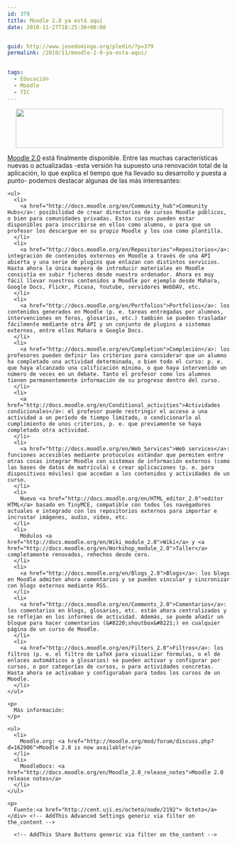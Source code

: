 ```yaml
---
id: 379
title: Moodle 2.0 ya está aquí
date: 2010-11-27T18:25:36+00:00


guid: http://www.josedomingo.org/pledin/?p=379
permalink: /2010/11/moodle-2-0-ya-esta-aqui/

  
tags:
  - Educación
  - Moodle
  - TIC
---
```

<p style="text-align: center;">
  <img class="aligncenter" title="moodle2" src="http://moodle.org/pluginfile.php/51/mod_forum/post/713724/moodle2-logo.png" alt="" width="467" height="88" />
</p>

<p style="text-align: center;">
  <div>
    <p>
      <a href="http://moodle.org/">Moodle 2.0</a> está finalmente disponible. Entre las muchas características nuevas o actualizadas -esta versión ha supuesto una renovación total de la aplicación, lo que explica el tiempo que ha llevado su desarrollo y puesta a punto- podemos destacar algunas de las más interesantes:
    </p>
    
    <ul>
      <li>
        <a href="http://docs.moodle.org/en/Community_hub">Community Hubs</a>: posibilidad de crear directorios de cursos Moodle públicos, o bien para comunidades privadas. Estos cursos pueden estar disponibles para inscribirse en ellos como alumno, o para que un profesor los descargue en su propio Moodle y los use como plantilla.
      </li>
      <li>
        <a href="http://docs.moodle.org/en/Repositories">Repositorios</a>: integración de contenidos externos en Moodle a través de una API abierta y una serie de plugins que enlazan con distintos servicios. Hasta ahora la única manera de introducir materiales en Moodle consistía en subir ficheros desde nuestro ordenador. Ahora es muy fácil llevar nuestros contenidos a Moodle por ejemplo desde Mahara, Google Docs, Flickr, Picasa, Youtube, servidores WebDAV, etc.
      </li>
      <li>
        <a href="http://docs.moodle.org/en/Portfolios">Portfolios</a>: los contenidos generados en Moodle (p. e. tareas entregadas por alumnos, intervenciones en foros, glosarios, etc.) también se pueden trasladar fácilmente mediante otra API y un conjunto de plugins a sistemas externos, entre ellos Mahara o Google Docs.
      </li>
      <li>
        <a href="http://docs.moodle.org/en/Completion">Compleción</a>: los profesores pueden definir los criterios para considerar que un alumno ha completado una actividad determinada, o bien todo el curso: p. e. que haya alcanzado una calificación mínima, o que haya intervenido un número de veces en un debate. Tanto el profesor como los alumnos tienen permanentemente información de su progreso dentro del curso.
      </li>
      <li>
        <a href="http://docs.moodle.org/en/Conditional_activities">Actividades condicionales</a>: el profesor puede restringir el acceso a una actividad a un período de tiempo limitado, o condicionarlo al cumplimiento de unos criterios, p. e. que previamente se haya completado otra actividad.
      </li>
      <li>
        <a href="http://docs.moodle.org/en/Web_Services">Web services</a>: funciones accesibles mediante protocolos estándar que permiten entre otras cosas integrar Moodle con sistemas de información externos (como las bases de datos de matrícula) o crear aplicaciones (p. e. para dispositivos móviles) que accedan a los contenidos y actividades de un curso.
      </li>
      <li>
        Nuevo <a href="http://docs.moodle.org/en/HTML_editor_2.0">editor HTML</a> basado en TinyMCE, compatible con todos los navegadores actuales e integrado con los repositorios externos para importar e incrustar imágenes, audio, vídeo, etc.
      </li>
      <li>
        Módulos <a href="http://docs.moodle.org/en/Wiki_module_2.0">Wiki</a> y <a href="http://docs.moodle.org/en/Workshop_module_2.0">Taller</a> completamente renovados, rehechos desde cero.
      </li>
      <li>
        <a href="http://docs.moodle.org/en/Blogs_2.0">Blogs</a>: los blogs en Moodle admiten ahora comentarios y se pueden vincular y sincronizar con blogs externos mediante RSS.
      </li>
      <li>
        <a href="http://docs.moodle.org/en/Comments_2.0">Comentarios</a>: los comentarios en blogs, glosarios, etc. están ahora centralizados y se reflejan en los informes de actividad. Además, se puede añadir un bloque para hacer comentarios (&#8220;shoutbox&#8221;) en cualquier página de un curso de Moodle.
      </li>
      <li>
        <a href="http://docs.moodle.org/en/Filters_2.0">Filtros</a>: los filtros (p. e. el filtro de LaTeX para visualizar fórmulas, o el de enlaces automáticos a glosarios) se pueden activar y configurar por cursos, o por categorías de cursos, o para actividades concretas. Hasta ahora se activaban y configuraban para todos los cursos de un Moodle.
      </li>
    </ul>
    
    <p>
      Más información:
    </p>
    
    <ul>
      <li>
        Moodle.org: <a href="http://moodle.org/mod/forum/discuss.php?d=162906">Moodle 2.0 is now available!</a>
      </li>
      <li>
        MoodleDocs: <a href="http://docs.moodle.org/en/Moodle_2.0_release_notes">Moodle 2.0 release notes</a>
      </li>
    </ul>
    
    <p>
      Fuente:<a href="http://cent.uji.es/octeto/node/2192"> Octeto</a></div> <!-- AddThis Advanced Settings generic via filter on the_content -->
      
      <!-- AddThis Share Buttons generic via filter on the_content -->